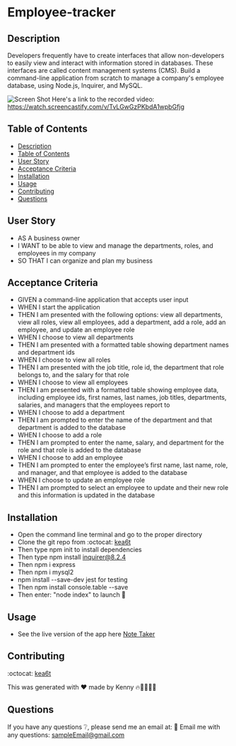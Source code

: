 # Employee-tracker

## Description
Developers frequently have to create interfaces that allow non-developers to easily view and interact with information stored in databases. These interfaces are called content management systems (CMS).
Build a command-line application from scratch to manage a company's employee database, using Node.js, Inquirer, and MySQL.

![Screen Shot](ScreenShotNotes.png)
Here's a link to the recorded video: https://watch.screencastify.com/v/TvLGwGzPKbdA1wpbGfjg

## Table of Contents
  - [Description](#description)
  - [Table of Contents](#table-of-contents)
  - [User Story](#user-story)
  - [Acceptance Criteria](#acceptance-criteria)
  - [Installation](#installation)
  - [Usage](#usage)
  - [Contributing](#contributing)
  - [Questions](#questions)

## User Story
* AS A business owner
* I WANT to be able to view and manage the departments, roles, and employees in my company
* SO THAT I can organize and plan my business

## Acceptance Criteria
* GIVEN a command-line application that accepts user input
* WHEN I start the application
* THEN I am presented with the following options: view all departments, view all roles, view all employees, add a department, add a role, add an employee, and update an employee role
* WHEN I choose to view all departments
* THEN I am presented with a formatted table showing department names and department ids
* WHEN I choose to view all roles
* THEN I am presented with the job title, role id, the department that role belongs to, and the salary for that role
* WHEN I choose to view all employees
* THEN I am presented with a formatted table showing employee data, including employee ids, first names, last names, job titles, departments, salaries, and managers that the employees report to
* WHEN I choose to add a department
* THEN I am prompted to enter the name of the department and that department is added to the database
* WHEN I choose to add a role
* THEN I am prompted to enter the name, salary, and department for the role and that role is added to the database
* WHEN I choose to add an employee
* THEN I am prompted to enter the employee’s first name, last name, role, and manager, and that employee is added to the database
* WHEN I choose to update an employee role
* THEN I am prompted to select an employee to update and their new role and this information is updated in the database

## Installation
* Open the command line terminal and go to the proper directory
* Clone the git repo from :octocat: [kea6t](https://github.com/kea6t/Employee-tracker)
* Then type npm init to install dependencies
* Then type npm install inquirer@8.2.4
* Then npm i express
* Then npm i mysql2
* npm install --save-dev jest for testing
* Then npm install console.table --save
* Then enter: "node index" to launch 🚀


## Usage
* See the live version of the app here [Note Taker](https://saving-notes.herokuapp.com/)

## Contributing
:octocat: [kea6t](https://github.com/kea6t)

This was generated with ❤️ made by Kenny 🔥🌌🌳🦝🚀

## Questions
If you have any questions :grey_question:, please send me an email at: :e-mail: Email me with any questions: sampleEmail@gmail.com
